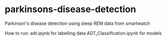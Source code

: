 # parkinsons-disease-detection
Parkinson's disease detection using sleep REM data from smartwatch 


How to run:
adt.ipynb for labelling data
ADT_Classification.ipynb for models
